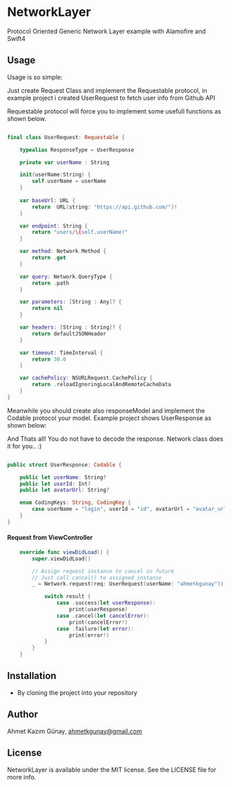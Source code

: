 # NetworkLayer
Protocol Oriented Generic Network Layer example with Alamofire and Swift4


## Usage

Usage is so simple:

Just create Request Class and implement the Requestable protocol, in example project i created UserRequest to fetch user info from Github API

Requestable protocol will force you to implement some usefull functions as shown below.


```swift

final class UserRequest: Requestable {

    typealias ResponseType = UserResponse

    private var userName : String

    init(userName:String) {
        self.userName = userName
    }
    
    var baseUrl: URL {
        return  URL(string: "https://api.github.com/")!
    }

    var endpoint: String {
        return "users/\(self.userName)"
    }

    var method: Network.Method {
        return .get
    }

    var query: Network.QueryType {
        return .path
    }

    var parameters: [String : Any]? {
        return nil
    }

    var headers: [String : String]? {
        return defaultJSONHeader
    }

    var timeout: TimeInterval {
        return 30.0
    }

    var cachePolicy: NSURLRequest.CachePolicy {
        return .reloadIgnoringLocalAndRemoteCacheData
    }
}

```

Meanwhile you should create also responseModel and implement the Codable protocol your model. Example project shows UserResponse as shown below:

And Thats all! You do not have to decode the response. Network class does it for you.. :)

```swift

public struct UserResponse: Codable {

    public let userName: String?
    public let userId: Int?
    public let avatarUrl: String?

    enum CodingKeys: String, CodingKey {
        case userName = "login", userId = "id", avatarUrl = "avatar_url"
    }
}


```

#### Request from ViewController

```swift
    override func viewDidLoad() {
        super.viewDidLoad()

        // Assign request instance to cancel in future
        // Just call cancel() to assigned instance
        _ = Network.request(req: UserRequest(userName: "ahmetkgunay")) { (result) in

            switch result {
                case .success(let userResponse):
                    print(userResponse)
                case .cancel(let cancelError):
                    print(cancelError!)
                case .failure(let error):
                    print(error!)
            }
        }
    }

```

## Installation

- By cloning the project into your repository


## Author

Ahmet Kazım Günay, ahmetkgunay@gmail.com

## License

NetworkLayer is available under the MIT license. See the LICENSE file for more info.


